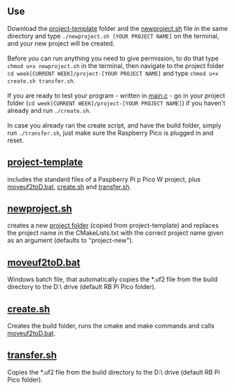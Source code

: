 ## Use
Download the [project-template](https://github.com/mozessara/rbpico-scripts/tree/main/project-template) folder and the [newproject.sh](https://github.com/mozessara/rbpico-scripts/blob/main/newproject.sh) file in the same directory and type `./newproject.sh [YOUR PROJECT NAME]` on the terminal, and your new project will be created. <br>
<br>
Before you can run anything you need to give permission, to do that type `chmod u+x newproject.sh` in the terminal, then navigate to the project folder `cd week[CURRENT WEEK]/project-[YOUR PROJECT NAME]` and type `chmod u+x create.sh transfer.sh`.<br>
<br>
If you are ready to test your program - written in [main.c](https://github.com/mozessara/rbpico-scripts/blob/main/project-template/main.c) - go in your project folder (`cd week[CURRENT WEEK]/project-[YOUR PROJECT NAME]`) if you haven't already and run `./create.sh`.<br>
<br>
In case you already ran the create script, and have the build folder, simply run `./transfer.sh`, just make sure the Raspberry Pico is plugged in and reset.<br>
## [project-template](https://github.com/mozessara/rbpico-scripts/tree/main/project-template)
includes the standard files of a Paspberry Pi p Pico W project, plus [moveuf2toD.bat](https://github.com/mozessara/rbpico-scripts/blob/main/project-template/moveuf2toD.bat), [create.sh](https://github.com/mozessara/rbpico-scripts/blob/main/project-template/create.sh) and [transfer.sh](https://github.com/mozessara/rbpico-scripts/blob/main/project-template/transfer.sh).

## [newproject.sh](https://github.com/mozessara/rbpico-scripts/blob/main/newproject.sh)
creates a new [project folder](https://github.com/mozessara/rbpico-scripts/tree/main/project-template) (copied from project-template) and replaces the project name in the CMakeLists.txt with the correct project name given as an argument (defaults to "project-new").

## [moveuf2toD.bat](https://github.com/mozessara/rbpico-scripts/blob/main/project-template/moveuf2toD.bat)
Windows batch file, that automatically copies the *.uf2 file from the build directory to the D:\ drive (default RB Pi Pico folder).

## [create.sh](https://github.com/mozessara/rbpico-scripts/blob/main/project-template/create.sh)
Creates the build folder, runs the cmake and make commands and calls [moveuf2toD.bat](https://github.com/mozessara/rbpico-scripts/blob/main/project-template/moveuf2toD.bat).

## [transfer.sh](https://github.com/mozessara/rbpico-scripts/blob/main/project-template/transfer.sh)
Copies the *.uf2 file from the build directory to the D:\ drive (default RB Pi Pico folder).
